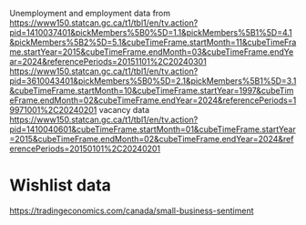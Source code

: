 Unemployment and employment data from
https://www150.statcan.gc.ca/t1/tbl1/en/tv.action?pid=1410037401&pickMembers%5B0%5D=1.1&pickMembers%5B1%5D=4.1&pickMembers%5B2%5D=5.1&cubeTimeFrame.startMonth=11&cubeTimeFrame.startYear=2015&cubeTimeFrame.endMonth=03&cubeTimeFrame.endYear=2024&referencePeriods=20151101%2C20240301
https://www150.statcan.gc.ca/t1/tbl1/en/tv.action?pid=3610043401&pickMembers%5B0%5D=2.1&pickMembers%5B1%5D=3.1&cubeTimeFrame.startMonth=10&cubeTimeFrame.startYear=1997&cubeTimeFrame.endMonth=02&cubeTimeFrame.endYear=2024&referencePeriods=19971001%2C20240201
vacancy data
https://www150.statcan.gc.ca/t1/tbl1/en/tv.action?pid=1410040601&cubeTimeFrame.startMonth=01&cubeTimeFrame.startYear=2015&cubeTimeFrame.endMonth=02&cubeTimeFrame.endYear=2024&referencePeriods=20150101%2C20240201

# Wishlist data
https://tradingeconomics.com/canada/small-business-sentiment
